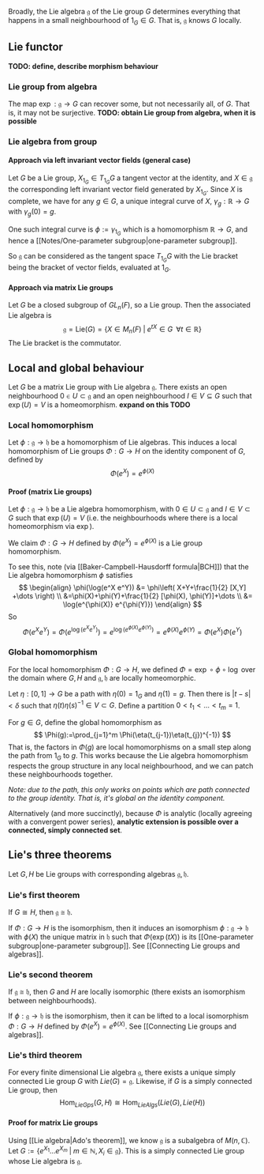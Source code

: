 Broadly, the Lie algebra $\mathfrak{g}$ of the Lie group $G$ determines everything that happens in a small neighbourhood of $1_{G} \in G$. That is, $\mathfrak{g}$ knows $G$ locally.
## Lie functor
**TODO: define, describe morphism behaviour**


### Lie group from algebra
The map $\exp: \mathfrak{g} \to G$ can recover some, but not necessarily all, of $G$. That is, it may not be surjective.
**TODO: obtain Lie group from algebra, when it is possible**
### Lie algebra from group
#### Approach via left invariant vector fields (general case)
Let $G$ be a Lie group, $X_{1_{G}} \in T_{1_{G}}G$ a tangent vector at the identity, and $X\in \mathfrak{g}$ the corresponding left invariant vector field generated by $X_{1_{G}}$. Since $X$ is complete, we have for any $g \in G$, a unique integral curve of $X$, $\gamma_{g}: \mathbb{R} \to G$ with $\gamma_{g}(0)=g$. 

One such integral curve is $\phi:=\gamma_{{1_{G}}}$ which is a homomorphism $\mathbb{R} \to G$, and hence a [[Notes/One-parameter subgroup|one-parameter subgroup]]. 

So $\mathfrak{g}$ can be considered as the tangent space $T_{1_{G}} G$ with the Lie bracket being the bracket of vector fields, evaluated at $1_{G}$.

#### Approach via matrix Lie groups
Let $G$ be a closed subgroup of $GL_{n}(F)$, so a Lie group. Then the associated Lie algebra is 
$$
\mathfrak{g}=\text{Lie}(G)=\{ X \in M_{n}(F) \;\vert\; e^{tX} \in G \;\; \forall t \in \mathbb{R} \}
$$
The Lie bracket is the commutator.


## Local and global behaviour
Let $G$ be a matrix Lie group with Lie algebra $\mathfrak{g}$. There exists an open neighbourhood $0 \in U \subset \mathfrak{g}$ and an open neighbourhood $I \in V \subseteq G$ such that $\exp(U)=V$ is a homeomorphism.
**expand on this TODO**
### Local homomorphism
Let $\phi: \mathfrak{g} \to \mathfrak{h}$ be a homomorphism of Lie algebras. This induces a local homomorphism of Lie groups $\Phi: G \to H$ on the identity component of $G$, defined by $$
\Phi(e^X)=e^{\phi(X)}
$$
#### Proof (matrix Lie groups)
Let $\phi:\mathfrak{g} \to \mathfrak{h}$ be a Lie algebra homomorphism, with $0 \in U \subset \mathfrak{g}$ and $I \in V \subset G$ such that $\exp(U)=V$ (i.e. the neighbourhoods where there is a local homeomorphism via $\exp$).

We claim $\Phi:G \to H$ defined by $\Phi(e^X)=e^{\phi(X)}$ is a Lie group homomorphism.

To see this, note (via [[Baker-Campbell-Hausdorff formula|BCH]]) that the Lie algebra homomorphism $\phi$ satisfies $$
\begin{align}
\phi(\log(e^X e^Y)) &= \phi\left( X+Y+\frac{1}{2} [X,Y] +\dots \right) \\
&=\phi(X)+\phi(Y)+\frac{1}{2} [\phi(X), \phi(Y)]+\dots \\
&= \log(e^{\phi(X)} e^{\phi(Y)})
\end{align}
$$
So $$
\Phi(e^X e^Y)=\Phi(e^{\log(e^X e^Y)})=e^{\log(e^{\phi(X)} e^{\phi(Y)})}=e^{\phi(X)} e^{\phi(Y)}=\Phi(e^X) \Phi(e^Y)
$$

### Global homomorphism
For the local homomorphism $\Phi: G \to H$, we defined $\Phi=\exp \circ \phi \circ \log$ over the domain where $G,H$ and $\mathfrak{g}, \mathfrak{h}$ are locally homeomorphic.

Let $\eta: [0,1] \to G$ be a path with $\eta(0)=1_{G}$ and $\eta(1)=g$. Then there is $|t-s|<\delta$ such that $\eta(t)\eta(s)^{-1}\in V \subset G$. Define a partition $0<t_{1}<\dots<t_{m}=1$. 

For $g \in G$, define the global homomorphism as $$
\Phi(g):=\prod_{j=1}^m \Phi(\eta(t_{j-1})\eta(t_{j})^{-1})
$$
That is, the factors in $\Phi(g)$ are local homomorphisms on a small step along the path from $1_{G}$ to $g$. This works because the Lie algebra homomorphism respects the group structure in any local neighbourhood, and we can patch these neighbourhoods together.

*Note: due to the path, this only works on points which are path connected to the group identity. That is, it's global on the identity component.*

Alternatively (and more succinctly), because $\Phi$ is analytic (locally agreeing with a convergent power series), **analytic extension is possible over a connected, simply connected set**.


## Lie's three theorems
Let $G,H$ be Lie groups with corresponding algebras $\mathfrak{g}, \mathfrak{h}$.

### Lie's first theorem
If $G \cong H$, then $\mathfrak{g} \cong \mathfrak{h}$.

If $\Phi: G \to H$ is the isomorphism, then it induces an isomorphism $\phi: \mathfrak{g} \to \mathfrak{h}$ with $\phi(X)$ the unique matrix in $\mathfrak{h}$ such that $\Phi(\exp(tX))$ is its [[One-parameter subgroup|one-parameter subgroup]]. See [[Connecting Lie groups and algebras]].

### Lie's second theorem
If $\mathfrak{g} \cong \mathfrak{h}$, then $G$ and $H$ are locally isomorphic (there exists an isomorphism between neighbourhoods).

If $\phi: \mathfrak{g} \to \mathfrak{h}$ is the isomorphism, then it can be lifted to a local isomorphism $\Phi: G \to H$ defined by $\Phi(e^X)=e^{\phi(X)}$. See [[Connecting Lie groups and algebras]].

### Lie's third theorem
For every finite dimensional Lie algebra $\mathfrak{g}$, there exists a unique simply connected Lie group $G$ with $Lie(G)=\mathfrak{g}$. 
Likewise, if $G$ is a simply connected Lie group, then $$
\text{Hom}_{LieGps}(G,H) \cong \text{Hom}_{LieAlgs} (Lie(G), Lie(H))
$$
#### Proof for matrix Lie groups
Using [[Lie algebra|Ado's theorem]], we know $\mathfrak{g}$ is a subalgebra of $M(n,\mathbb{C})$. Let $G:=\{ e^{X_{1}} \dots e^{X_{m}} \; | \; m \in \mathbb{N}, X_{i} \in \mathfrak{g}\}$. This is a simply connected Lie group whose Lie algebra is $\mathfrak{g}$.


